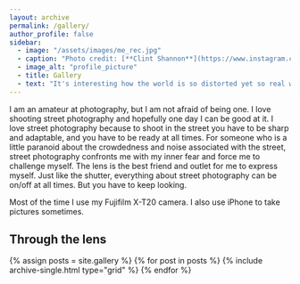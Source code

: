 ```yaml
---
layout: archive
permalink: /gallery/
author_profile: false
sidebar:
  - image: "/assets/images/me_rec.jpg"
  - caption: "Photo credit: [**Clint Shannon**](https://www.instagram.com/clint_shannon/)"
  - image_alt: "profile_picture"
  - title: Gallery
  - text: "It's interesting how the world is so distorted yet so real when you look at it through a lens. "
---
```


I am an amateur at photography, but I am not afraid of being one. I love shooting street photography and hopefully one day I can be good at it. I love street photography because to shoot in the street you have to be sharp and adaptable, and you have to be ready at all times. For someone who is a little paranoid about the crowdedness and noise associated with the street, street photography confronts me with my inner fear and force me to challenge myself. The lens is the best friend and outlet for me to express myself. Just like the shutter, everything about street photography can be on/off at all times. But you have to keep looking.

Most of the time I use my Fujifilm X-T20 camera. I also use iPhone to take pictures sometimes.

## Through the lens

<div class="grid__wrapper">
  {% assign posts = site.gallery %}
  {% for post in posts %}
    {% include archive-single.html type="grid" %}
  {% endfor %}
</div>
